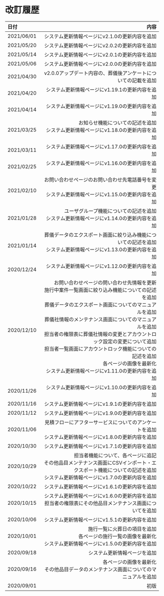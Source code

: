 # 改訂履歴

|日付|内容|
|:---------|------------------:|
|2021/06/01|システム更新情報ページにv2.1.0の更新内容を追加<br/>|
|2021/05/20|システム更新情報ページにv2.0.2の更新内容を追加<br/>|
|2021/05/14|システム更新情報ページにv2.0.1の更新内容を追加<br/>|
|2021/05/06|システム更新情報ページにv2.0.0の更新内容を追加<br/>|
|2021/04/30|v2.0.0アップデート内容の、葬儀後アンケートについての記載を追加<br/>|
|2021/04/20|システム更新情報ページにv1.19.1の更新内容を追加<br/>|
|2021/04/14|システム更新情報ページにv1.19.0の更新内容を追加<br/>|
|2021/03/25|お知らせ機能についての記述を追加<br>システム更新情報ページにv1.18.0の更新内容を追加<br/>|
|2021/03/11|システム更新情報ページにv1.17.0の更新内容を追加<br/>|
|2021/02/25|システム更新情報ページにv1.16.0の更新内容を追加<br/>|
|2021/02/10|お問い合わせページのお問い合わせ先電話番号を変更<br/>システム更新情報ページにv1.15.0の更新内容を追加<br/>|
|2021/01/28|ユーザグループ機能についての記述を追加<br/>システム更新情報ページにv1.14.0の更新内容を追加<br/>|
|2021/01/14|葬儀データのエクスポート画面に絞り込み機能についての記述を追加<br/>システム更新情報ページにv1.13.0の更新内容を追加<br/>|
|2020/12/24|システム更新情報ページにv1.12.0の更新内容を追加<br/>|
|2020/12/10|お問い合わせページの問い合わせ先情報を更新<br/>施行中案件一覧画面に絞り込み機能についての記述を追加<br/>葬儀データのエクスポート画面についてのマニュアルを追加<br/>葬儀社情報のメンテナンス画面についてのマニュアルを追加<br/>担当者の権限表に葬儀社情報の変更とアカウントロック設定の変更について追加<br/>担当者一覧画面にアカウントロック機能についての記述を追加<br/>各ページの画像を最新化<br/>システム更新情報ページにv1.11.0の更新内容を追加<br/>|
|2020/11/26|システム更新情報ページにv1.10.0の更新内容を追加<br/>|
|2020/11/16|システム更新情報ページにv1.9.1の更新内容を追加<br/>|
|2020/11/12|システム更新情報ページにv1.9.0の更新内容を追加<br/>|
|2020/11/06|見積フローにアフターサービスについてのアンケートを追加<br/>システム更新情報ページにv1.8.0の更新内容を追加<br/>|
|2020/10/30|システム更新情報ページにv1.7.1の更新内容を追加<br/>|
|2020/10/29|担当者機能について、各ページに追記<br/>その他品目メンテナンス画面にCSVインポート・エクスポート機能についての記述を追加<br/>システム更新情報ページにv1.7.0の更新内容を追加<br/>|
|2020/10/22|システム更新情報ページにv1.6.1の更新内容を追加<br/>|
|2020/10/15|システム更新情報ページにv1.6.0の更新内容を追加<br/>担当者の権限表にその他品目メンテナンス画面についてを追加<br/>|
|2020/10/06|システム更新情報ページにv1.5.1の更新内容を追加|
|2020/10/01|施行一覧に火葬日の項目を追加<br/>各ページの施行一覧の画像を最新化<br/>システム更新情報ページにv1.5.0の更新内容を追加|
|2020/09/18|システム更新情報ページを追加|
|2020/09/16|各ページの画像を最新化<br/>その他品目データのメンテナンス画面についてのマニュアルを追加|
|2020/09/01|初版|
